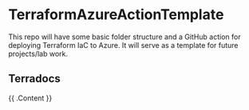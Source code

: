 # TerraformAzureActionTemplate

This repo will have some basic folder structure and a GitHub action for deploying Terraform IaC to Azure.  It will serve as a template for future projects/lab work. 

## Terradocs

<!-- BEGIN_TF_DOCS -->
{{ .Content }}
<!-- END_TF_DOCS -->
